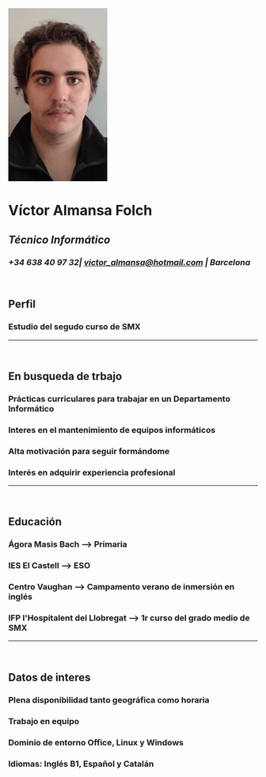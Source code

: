 <img src="VAF.jpg" width="200px" height="350px">


# **Víctor Almansa Folch**
## ***Técnico Informático***
### *+34 638 40 97 32| victor_almansa@hotmail.com | Barcelona*
<br>

## **Perfil**
### Estudio del segudo curso de SMX
<hr>
<br>

## **En busqueda de trbajo**
### Prácticas curriculares para trabajar en un Departamento Informático
### Interes en el mantenimiento de equipos informáticos
### Alta motivación para seguir formándome
### Interés en adquirir experiencia profesional
<hr>
<br>

## **Educación**
### Ágora Masis Bach --> Primaria
### IES El Castell --> ESO
### Centro Vaughan --> Campamento verano de inmersión en inglés
### IFP l'Hospitalent del Llobregat --> 1r curso del grado medio de SMX
<hr>
<br>

## **Datos de interes**
### Plena disponibilidad tanto geográfica como horaria
### Trabajo en equipo
### Dominio de entorno Office, Linux y Windows
### Idiomas: Inglés B1, Español y Catalán

